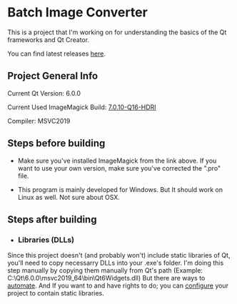 # Batch Image Converter

This is a project that I'm working on for understanding the basics of the Qt frameworks and Qt Creator.

You can find latest releases [here](https://github.com/edgarbarney/BatchImageConverter/releases).

## Project General Info

Current Qt Version: 6.0.0

Current Used ImageMagick Build: [7.0.10-Q16-HDRI](https://imagemagick.org/download/binaries/ImageMagick-7.0.10-53-Q16-HDRI-x64-static.exe)

Compiler: MSVC2019

## Steps before building

* Make sure you've installed ImageMagick from the link above. If you want to use your own version, make sure you've corrected the ".pro" file.

* This program is mainly developed for Windows. But It should work on Linux as well. Not sure about OSX.

## Steps after building

* ### Libraries (DLLs)
Since this project doesn't (and probably won't) include static libraries of Qt, you'll need to copy necessarry DLLs into your .exe's folder.
I'm doing this step manually by copying them manually from Qt's path
(Example: C:\Qt\6.0.0\msvc2019_64\bin\Qt6Widgets.dll)
But there are ways to [automate](https://forum.qt.io/topic/73235/copying-dlls-into-target-directory/5). And If you want to and have rights to do; you can [configure](https://forum.qt.io/topic/91701/embed-qt-dlls-in-exe) your project to contain static libraries.

